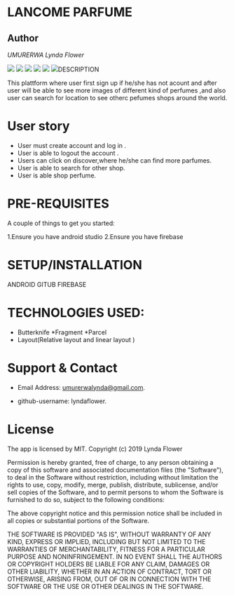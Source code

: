 # LANCOME PARFUME
## Author
*UMURERWA Lynda Flower*


<img src = "/images/Screenshot_2019-11-04-16-44-17.png">
<img src="/images/Screenshot_2019-11-04-16-44-23.png>
/home/wecode/Android-project/images/Screenshot_2019-11-04-17-15-55.png
<img src = "/images/gallery.png">
<img src = "/images/Screenshot_2019-11-04-16-45-10.png">
<img src = "/images/shops.png">
<img src = "/images/perfume.png">
<img src = "/images/Screenshot_2019-11-04-16-44-48.png>

# DESCRIPTION

This plattform where user first sign up if he/she has not acount and after user will be able to see more images of different kind of perfumes ,and also user can search for location to see otherc pefumes shops around the world.
# User story
* User must create account and log in .
* User is able to logout the account .
* Users can click on discover,where he/she can find more parfumes.
* User is able to search for other shop.
* User is able shop perfume.


# PRE-REQUISITES

A couple of things to get you started:

1.Ensure you have android studio
2.Ensure you have firebase

# SETUP/INSTALLATION
ANDROID
GITUB
FIREBASE

# TECHNOLOGIES USED:

* Butterknife
*Fragment
*Parcel
* Layout(Relative layout and linear layout )

# Support & Contact

*  Email Address: umurerwalynda@gmail.com.

* github-username: lyndaflower.


# License

The app is licensed by MIT. Copyright (c) 2019 Lynda Flower

Permission is hereby granted, free of charge, to any person obtaining a copy
of this software and associated documentation files (the "Software"), to deal
in the Software without restriction, including without limitation the rights
to use, copy, modify, merge, publish, distribute, sublicense, and/or sell
copies of the Software, and to permit persons to whom the Software is
furnished to do so, subject to the following conditions:

The above copyright notice and this permission notice shall be included in all
copies or substantial portions of the Software.

THE SOFTWARE IS PROVIDED "AS IS", WITHOUT WARRANTY OF ANY KIND, EXPRESS OR
IMPLIED, INCLUDING BUT NOT LIMITED TO THE WARRANTIES OF MERCHANTABILITY,
FITNESS FOR A PARTICULAR PURPOSE AND NONINFRINGEMENT. IN NO EVENT SHALL THE
AUTHORS OR COPYRIGHT HOLDERS BE LIABLE FOR ANY CLAIM, DAMAGES OR OTHER
LIABILITY, WHETHER IN AN ACTION OF CONTRACT, TORT OR OTHERWISE, ARISING FROM,
OUT OF OR IN CONNECTION WITH THE SOFTWARE OR THE USE OR OTHER DEALINGS IN THE
SOFTWARE.


